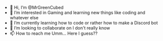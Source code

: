 - 👋 Hi, I’m @MrGreenCubed
- 👀 I’m interested in Gaming and learning new things like coding and whatever else
- 🌱 I’m currently learning how to code or rather how to make a Discord bot 
- 💞️ I’m looking to collaborate on I don't really know 
- 📫 How to reach me Umm... Here I guess??

<!---
MrGreenCubed/MrGreenCubed is a ✨ special ✨ repository because its `README.md` (this file) appears on your GitHub profile.
You can click the Preview link to take a look at your changes.
--->
